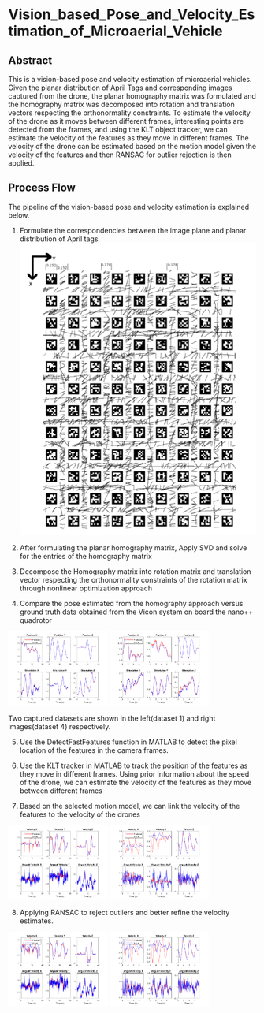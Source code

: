 # Vision_based_Pose_and_Velocity_Estimation_of_Microaerial_Vehicle

## Abstract
This is a vision-based pose and velocity estimation of microaerial vehicles. Given the planar distribution of April Tags and corresponding images captured from the drone, the planar homography matrix was formulated and the homography matrix was decomposed into rotation and translation vectors respecting the orthonormality constraints. To estimate the velocity of the drone as it moves between different frames, interesting points are detected from the frames, and using the KLT object tracker, we can estimate the velocity of the features as they move in different frames. The velocity of the drone can be estimated based on the motion model given the velocity of the features and then RANSAC for outlier rejection is then applied.

## Process Flow
The pipeline of the vision-based pose and velocity estimation is explained below.

1. Formulate the correspondencies between the image plane and planar distribution of April tags
![alt text](https://github.com/somikdhar729/Vision_based_Pose_and_Velocity_Estimation_of_Microaerial_Vehicle/blob/main/april_tags.png?raw=true)

2. After formulating the planar homography matrix, Apply SVD and solve for the entries of the homography matrix


3. Decompose the Homography matrix into rotation matrix and translation vector respecting the orthonormality constraints of the rotation matrix through nonlinear optimization approach


4. Compare the pose estimated from the homography approach versus ground truth data obtained from the Vicon system on board the nano++ quadrotor

<p float="left">
  <img src="https://github.com/somikdhar729/Vision_based_Pose_and_Velocity_Estimation_of_Microaerial_Vehicle/blob/main/Pose_estimation_Dataset1.png" width="40%" />
  <img src="https://github.com/somikdhar729/Vision_based_Pose_and_Velocity_Estimation_of_Microaerial_Vehicle/blob/main/Pose_estimation_Dataset4.png" width="40%" /> 
 
</p>
Two captured datasets are shown in the left(dataset 1) and right images(dataset 4) respectively.

5. Use the DetectFastFeatures function in MATLAB to detect the pixel location of the features in the camera frames.


6. Use the KLT tracker in MATLAB to track the position of the features as they move in different frames. Using prior information about the speed of the drone, we can estimate the velocity of the features as they move between different frames


7. Based on the selected motion model, we can link the velocity of the features to the velocity of the drones

<p float="left">
  <img src="https://github.com/somikdhar729/Vision_based_Pose_and_Velocity_Estimation_of_Microaerial_Vehicle/blob/main/Opticalflow_dataset1.png" width="40%" />
  <img src="https://github.com/somikdhar729/Vision_based_Pose_and_Velocity_Estimation_of_Microaerial_Vehicle/blob/main/Opticalflow_dataset4.png" width="40%" /> 
 
</p>

8. Applying RANSAC to reject outliers and better refine the velocity estimates.
<p float="left">
  <img src="https://github.com/somikdhar729/Vision_based_Pose_and_Velocity_Estimation_of_Microaerial_Vehicle/blob/main/Opticalflow_dataset1_ransac.png" width="40%" />
  <img src="https://github.com/somikdhar729/Vision_based_Pose_and_Velocity_Estimation_of_Microaerial_Vehicle/blob/main/Opticalflow_dataset4_ransac.png" width="40%" /> 
 
</p>
